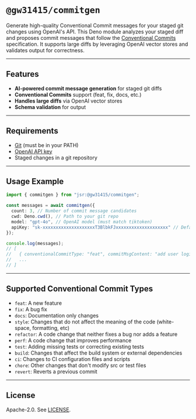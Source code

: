 # `@gw31415/commitgen`

Generate high-quality Conventional Commit messages for your staged git changes using OpenAI's API. This Deno module analyzes your staged diff and proposes commit messages that follow the [Conventional Commits](https://www.conventionalcommits.org/) specification. It supports large diffs by leveraging OpenAI vector stores and validates output for correctness.

---

## Features
- **AI-powered commit message generation** for staged git diffs
- **Conventional Commits** support (feat, fix, docs, etc.)
- **Handles large diffs** via OpenAI vector stores
- **Schema validation** for output

---

## Requirements
- [Git](https://git-scm.com/) (must be in your PATH)
- [OpenAI API key](https://platform.openai.com/)
- Staged changes in a git repository

---

## Usage Example

```ts
import { commitgen } from "jsr:@gw31415/commitgen";

const messages = await commitgen({
  count: 3, // Number of commit message candidates
  cwd: Deno.cwd(), // Path to your git repo
  model: "gpt-4o", // OpenAI model (must match tiktoken)
  apiKey: "sk-xxxxxxxxxxxxxxxxxxxxT3BlbkFJxxxxxxxxxxxxxxxxxxxx" // Default value is process.env['OPENAI_API_KEY'],
});

console.log(messages);
// [
//   { conventionalCommitType: "feat", commitMsgContent: "add user login endpoint" },
//   ...
// ]
```

---

## Supported Conventional Commit Types
- `feat`:     A new feature
- `fix`:      A bug fix
- `docs`:     Documentation only changes
- `style`:    Changes that do not affect the meaning of the code (white-space, formatting, etc)
- `refactor`: A code change that neither fixes a bug nor adds a feature
- `perf`:     A code change that improves performance
- `test`:     Adding missing tests or correcting existing tests
- `build`:    Changes that affect the build system or external dependencies
- `ci`:       Changes to CI configuration files and scripts
- `chore`:    Other changes that don't modify src or test files
- `revert`:   Reverts a previous commit

---

## License

Apache-2.0. See [LICENSE](./LICENSE). 
